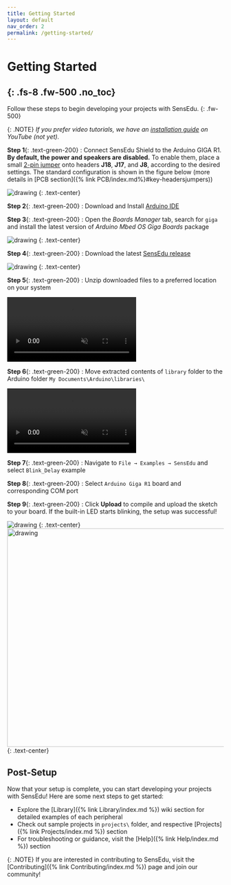 ```yaml
---
title: Getting Started
layout: default
nav_order: 2
permalink: /getting-started/
---
```


# Getting Started
{: .fs-8 .fw-500 .no_toc}
---

Follow these steps to begin developing your projects with SensEdu.
{: .fw-500}

{: .NOTE}
*If you prefer video tutorials, we have an [installation guide] on YouTube (not yet).*

**Step 1**{: .text-green-200} : Connect SensEdu Shield to the Arduino GIGA R1. **By default, the power and speakers are disabled.** To enable them, place a small [2-pin jumper](https://mou.sr/41uQmLm) onto headers **J18**, **J17**, and **J8**, according to the desired settings. The standard configuration is shown in the figure below (more details in [PCB section]({% link PCB/index.md%}#key-headersjumpers))

<img src="{{site.baseurl}}/assets/images/GettingStartedJumpers.png" alt="drawing"/>
{: .text-center}

**Step 2**{: .text-green-200} : Download and Install [Arduino IDE]

**Step 3**{: .text-green-200} : Open the *Boards Manager* tab, search for `giga` and install the latest version of *Arduino Mbed OS Giga Boards* package

<img src="{{site.baseurl}}/assets/images/boards_install.png" alt="drawing"/>
{: .text-center}

**Step 4**{: .text-green-200} : Download the latest [SensEdu release]

<img src="{{site.baseurl}}/assets/images/release_install.png" alt="drawing"/>
{: .text-center}

**Step 5**{: .text-green-200} : Unzip downloaded files to a preferred location on your system

<video muted controls playsinline>
    <source src="{{site.baseurl}}/assets/videos/install_unzip.mp4" type="video/mp4">
    Video is broken.
</video>

**Step 6**{: .text-green-200} : Move extracted contents of `library` folder to the Arduino folder `My Documents\Arduino\libraries\`

<video muted controls playsinline>
    <source src="{{site.baseurl}}/assets/videos/install_libs.mp4" type="video/mp4">
    Video is broken.
</video>

**Step 7**{: .text-green-200} : Navigate to `File → Examples → SensEdu` and select `Blink_Delay` example

**Step 8**{: .text-green-200} : Select `Arduino Giga R1` board and corresponding COM port

**Step 9**{: .text-green-200} : Click **Upload** to compile and upload the sketch to your board. If the built-in LED starts blinking, the setup was successful!

<img src="{{site.baseurl}}/assets/images/select_install.png" alt="drawing"/>
{: .text-center}

<img src="{{site.baseurl}}/assets/images/demo_blink.gif" alt="drawing" width="507"/>
{: .text-center}

## Post-Setup

Now that your setup is complete, you can start developing your projects with SensEdu! Here are some next steps to get started:
* Explore the [Library]({% link Library/index.md %}) wiki section for detailed examples of each peripheral
* Check out sample projects in `projects\` folder, and respective [Projects]({% link Projects/index.md %}) section
* For troubleshooting or guidance, visit the [Help]({% link Help/index.md %}) section

{: .NOTE}
If you are interested in contributing to SensEdu, visit the [Contributing]({% link Contributing/index.md %}) page and join our community!

[Arduino IDE]: https://support.arduino.cc/hc/en-us/articles/360019833020-Download-and-install-Arduino-IDE
[SensEdu release]: https://github.com/ShiegeChan/SensEdu/releases/
[installation guide]: https://www.youtube.com/
